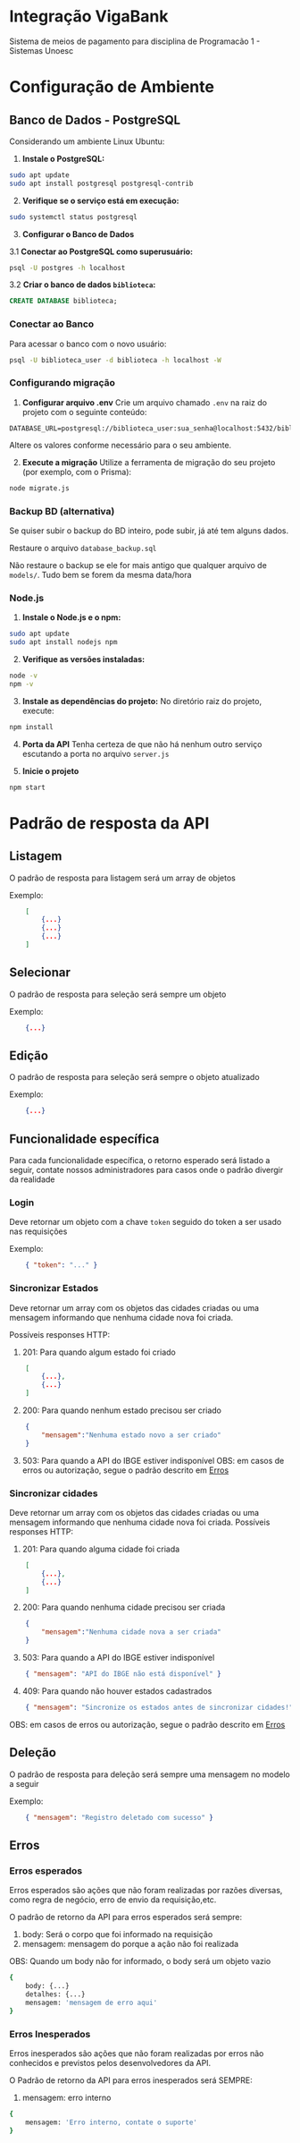 # Integração VigaBank
Sistema de meios de pagamento para disciplina de Programacão 1 - Sistemas Unoesc

# Configuração de Ambiente

## Banco de Dados - PostgreSQL

Considerando um ambiente Linux Ubuntu:

1. **Instale o PostgreSQL:**
```bash
sudo apt update
sudo apt install postgresql postgresql-contrib
```

2. **Verifique se o serviço está em execução:**
```bash
sudo systemctl status postgresql
```

3. **Configurar o Banco de Dados**

3.1 **Conectar ao PostgreSQL como superusuário:**
```bash
psql -U postgres -h localhost
```

3.2 **Criar o banco de dados `biblioteca`:**
```sql
CREATE DATABASE biblioteca;
```

### Conectar ao Banco
Para acessar o banco com o novo usuário:
```bash
psql -U biblioteca_user -d biblioteca -h localhost -W
```

### Configurando migração

1. **Configurar arquivo .env**
Crie um arquivo chamado `.env` na raiz do projeto com o seguinte conteúdo:

```env
DATABASE_URL=postgresql://biblioteca_user:sua_senha@localhost:5432/biblioteca
```

Altere os valores conforme necessário para o seu ambiente.

2. **Execute a migração**
Utilize a ferramenta de migração do seu projeto (por exemplo, com o Prisma):

```bash
node migrate.js
```

### Backup BD (alternativa)

Se quiser subir o backup do BD inteiro, pode subir, já até tem alguns dados.

Restaure o arquivo `database_backup.sql`

Não restaure o backup se ele for mais antigo que qualquer arquivo de `models/`. Tudo bem se forem da mesma data/hora

### Node.js
1. **Instale o Node.js e o npm:**
```bash
sudo apt update
sudo apt install nodejs npm
```

2. **Verifique as versões instaladas:**
```bash
node -v
npm -v
```

3. **Instale as dependências do projeto:**
No diretório raiz do projeto, execute:
```bash
npm install
```

4. **Porta da API**
Tenha certeza de que não há nenhum outro serviço escutando a porta no arquivo `server.js`

5. **Inicie o projeto**
```bash
npm start
```

# Padrão de resposta da API

## Listagem
O padrão de resposta para listagem será um array de objetos

Exemplo:
``` json
    [
        {...}
        {...}
        {...}
    ]
```
## Selecionar
O padrão de resposta para seleção será sempre um objeto

Exemplo:
``` json
    {...}
```
## Edição
O padrão de resposta para seleção será sempre o objeto atualizado

Exemplo:
``` json
    {...}
``` 
## Funcionalidade específica
Para cada funcionalidade específica, o retorno esperado será listado a seguir, contate nossos administradores para casos onde o padrão divergir da realidade
### Login
Deve retornar um objeto com a chave `token` seguido do token a ser usado nas requisições

Exemplo:
``` json
    { "token": "..." }
```
### Sincronizar Estados
Deve retornar um array com os objetos das cidades criadas ou uma mensagem informando que nenhuma cidade nova foi criada.

Possíveis responses HTTP:
1. 201: Para quando algum estado foi criado
``` json
    [
        {...},
        {...}
    ]
```
2. 200: Para quando nenhum estado precisou ser criado
``` json
    {
        "mensagem":"Nenhuma estado novo a ser criado"
    }
```
3. 503: Para quando a API do IBGE estiver indisponível
OBS: em casos de erros ou autorização, segue o padrão descrito em [Erros](##Erros)
### Sincronizar cidades
Deve retornar um array com os objetos das cidades criadas ou uma mensagem informando que nenhuma cidade nova foi criada.
Possíveis responses HTTP:
1. 201: Para quando alguma cidade foi criada
``` json
    [
        {...},
        {...}
    ]
```
2. 200: Para quando nenhuma cidade precisou ser criada
``` json
    {
        "mensagem":"Nenhuma cidade nova a ser criada"
    }
```
3. 503: Para quando a API do IBGE estiver indisponível
``` json
    { "mensagem": "API do IBGE não está disponível" }
```
4. 409: Para quando não houver estados cadastrados
``` json
    { "mensagem": "Sincronize os estados antes de sincronizar cidades!" }
```
OBS: em casos de erros ou autorização, segue o padrão descrito em [Erros](##Erros)
## Deleção
O padrão de resposta para deleção será sempre uma mensagem no modelo a seguir

Exemplo:
``` json
    { "mensagem": "Registro deletado com sucesso" }
```
## Erros

### Erros esperados
Erros esperados são ações que não foram realizadas por razões diversas, como regra de negócio, erro de envio da requisição,etc.

O padrão de retorno da API para erros esperados será sempre:
1. body: Será o corpo que foi informado na requisição
2. mensagem: mensagem do porque a ação não foi realizada

OBS: Quando um body não for informado, o body será um objeto vazio
``` bash
{
    body: {...}
    detalhes: {...}
    mensagem: 'mensagem de erro aqui'
}
```
### Erros Inesperados
Erros inesperados são ações que não foram realizadas por erros não conhecidos e previstos pelos desenvolvedores da API.


O Padrão de retorno da API para erros inesperados será SEMPRE:
1. mensagem: erro interno
``` bash
{
    mensagem: 'Erro interno, contate o suporte'
}
```